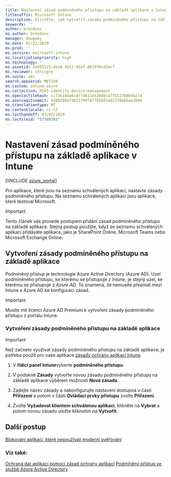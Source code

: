 ```yaml
---
title: Nastavení zásad podmíněného přístupu na základě aplikace v Intune
titlesuffix: Microsoft Intune
description: Zjistěte, jak vytvořit zásadu podmíněného přístupu na základě aplikace.
keywords: ''
author: brenduns
ms.author: brenduns
manager: dougeby
ms.date: 02/22/2019
ms.prod: ''
ms.service: microsoft-intune
ms.localizationpriority: high
ms.technology: ''
ms.assetid: d1693515-de18-4553-91ef-801976cd3ec7
ms.reviewer: chrisgre
ms.suite: ems
search.appverid: MET150
ms.custom: intune-azure
ms.collection: M365-identity-device-management
ms.openlocfilehash: cc73e24da6cd774811eb30d0ca7f551760b9a274
ms.sourcegitcommit: 430b290474b11f9df87785b01edc178e6bae2049
ms.translationtype: MT
ms.contentlocale: cs-CZ
ms.lasthandoff: 03/05/2019
ms.locfileid: "57389383"
---
```

# <a name="set-up-app-based-conditional-access-policies-with-intune"></a>Nastavení zásad podmíněného přístupu na základě aplikace v Intune

[!INCLUDE [azure_portal](./includes/azure_portal.md)]

Pro aplikace, které jsou na seznamu schválených aplikací, nastavte zásady podmíněného přístupu. Na seznamu schválených aplikací jsou aplikace, které testoval Microsoft.

> [!IMPORTANT]
> Tento článek vás provede postupem přidání zásad podmíněného přístupu na základě aplikace. Stejný postup použijte, když ze seznamu schválených aplikací přidáváte aplikace, jako je SharePoint Online, Microsoft Teams nebo Microsoft Exchange Online.

## <a name="create-app-based-conditional-access-policies"></a>Vytvoření zásady podmíněného přístupu na základě aplikace
Podmíněný přístup je technologie Azure Active Directory (Azure AD). Uzel podmíněného přístupu, ke kterému se přistupuje z *Intune*, je stejný uzel, ke kterému se přistupuje z *Azure AD*. To znamená, že nemusíte přepínat mezi Intune a Azure AD ke konfiguraci zásad.

> [!IMPORTANT]
> Musíte mít licenci Azure AD Premium k vytvoření zásady podmíněného přístupu z portálu Intune.

### <a name="to-create-an-app-based-conditional-access-policy"></a>Vytvoření zásady podmíněného přístupu na základě aplikace

> [!IMPORTANT]
> Než začnete využívat zásady podmíněného přístupu na základě aplikace, je potřeba použít pro vaše aplikace [zásady ochrany aplikací Intune](app-protection-policies.md).

1. V **řídicí panel Intune**vyberte **podmíněného přístupu**.

2. V podokně **Zásady** vytvořte novou zásadu podmíněného přístupu na základě aplikace výběrem možnosti **Nová zásada**.

4. Zadejte název zásady a nakonfigurujte nastavení dostupná v části **Přiřazení** a potom v části **Ovládací prvky přístupu** zvolte **Přiřazení**.

5. Zvolte **Vyžadovat klientem schválenou aplikaci**, klikněte na **Vybrat** a potom novou zásadu uložte kliknutím na **Vytvořit**.

## <a name="next-steps"></a>Další postup
[Blokování aplikací, které nepoužívají moderní ověřování](app-modern-authentication-block.md)

### <a name="see-also"></a>Viz také:

[Ochrana dat aplikací pomocí zásad ochrany aplikací](app-protection-policies.md)
[Podmíněný přístup ve službě Azure Active Directory](https://docs.microsoft.com/azure/active-directory/active-directory-conditional-access)

